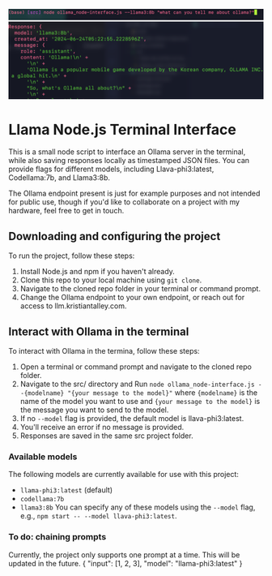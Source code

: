 
![my_image](example-prompt.png)
![my_image](example-hallucination.png)
# Llama Node.js Terminal Interface
This is a small node script to interface an Ollama server in the terminal, while also saving responses locally as timestamped JSON files. You can provide flags for different models, including Llava-phi3:latest, Codellama:7b, and Llama3:8b.

The Ollama endpoint present is just for example purposes and not intended for public use, though if you'd like to collaborate on a project with my hardware, feel free to get in touch.

## Downloading and configuring the project
To run the project, follow these steps:
1. Install Node.js and npm if you haven't already.
2. Clone this repo to your local machine using `git clone`.
3. Navigate to the cloned repo folder in your terminal or command prompt.
4. Change the Ollama endpoint to your own endpoint, or reach out for access to llm.kristiantalley.com.

## Interact with Ollama in the terminal
To interact with Ollama in the termina, follow these steps:
1. Open a terminal or command prompt and navigate to the cloned repo folder.
2. Navigate to the src/ directory and Run `node ollama_node-interface.js --{modelname} "{your message to the model}"` where `{modelname}` is the name of the model you want to use and `{your message to the model}` is the message you want to send to the model.
3. If no `--model` flag is provided, the default model is llava-phi3:latest.
4. You'll receive an error if no message is provided.
5. Responses are saved in the same src project folder.

### Available models
The following models are currently available for use with this project:
* `llama-phi3:latest` (default)
* `codellama:7b`
* `llama3:8b`
You can specify any of these models using the `--model` flag, e.g., `npm start -- --model llava-phi3:latest`.

### To do: chaining prompts
Currently, the project only supports one prompt at a time. This will be updated in the future.
{
  "input": [1, 2, 3],
  "model": "llama-phi3:latest"
}
